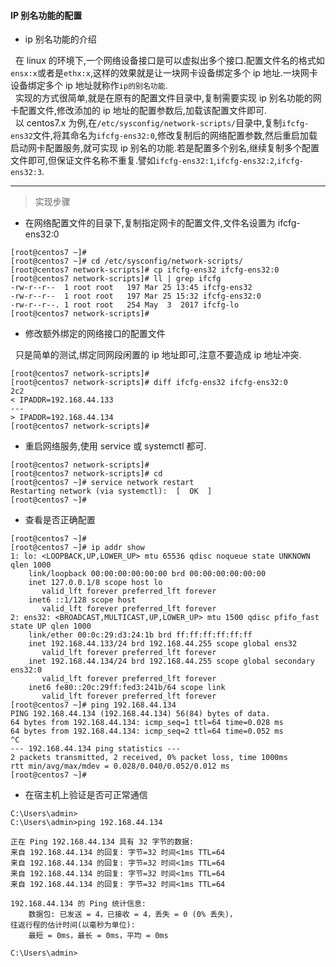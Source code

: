 #### IP 别名功能的配置

- ip 别名功能的介绍

&#160;&#160;在 linux 的环境下,一个网络设备接口是可以虚拟出多个接口.配置文件名的格式如`ensx:x`或者是`ethx:x`,这样的效果就是让一块网卡设备绑定多个 ip 地址.一块网卡设备绑定多个 ip 地址就称作`ip的别名功能`.  
&nbsp;&nbsp;实现的方式很简单,就是在原有的配置文件目录中,复制需要实现 ip 别名功能的网卡配置文件,修改添加的 ip 地址的配置参数后,加载该配置文件即可.  
&nbsp;&nbsp;以 centos7.x 为例,在`/etc/sysconfig/network-scripts/`目录中,复制`ifcfg-ens32`文件,将其命名为`ifcfg-ens32:0`,修改复制后的网络配置参数,然后重启加载启动网卡配置服务,就可实现 ip 别名的功能.若是配置多个别名,继续复制多个配置文件即可,但保证文件名称不重复.譬如`ifcfg-ens32:1`,`ifcfg-ens32:2`,`ifcfg-ens32:3`.

---

> 实现步骤

- 在网络配置文件的目录下,复制指定网卡的配置文件,文件名设置为 ifcfg-ens32:0

```
[root@centos7 ~]#
[root@centos7 ~]# cd /etc/sysconfig/network-scripts/
[root@centos7 network-scripts]# cp ifcfg-ens32 ifcfg-ens32:0
[root@centos7 network-scripts]# ll | grep ifcfg
-rw-r--r--  1 root root   197 Mar 25 13:45 ifcfg-ens32
-rw-r--r--  1 root root   197 Mar 25 15:32 ifcfg-ens32:0
-rw-r--r--. 1 root root   254 May  3  2017 ifcfg-lo
[root@centos7 network-scripts]#
```

- 修改额外绑定的网络接口的配置文件

&nbsp;&nbsp;只是简单的测试,绑定同网段闲置的 ip 地址即可,注意不要造成 ip 地址冲突.

```
[root@centos7 network-scripts]#
[root@centos7 network-scripts]# diff ifcfg-ens32 ifcfg-ens32:0
2c2
< IPADDR=192.168.44.133
---
> IPADDR=192.168.44.134
[root@centos7 network-scripts]#
```

- 重启网络服务,使用 service 或 systemctl 都可.

```
[root@centos7 network-scripts]#
[root@centos7 network-scripts]# cd
[root@centos7 ~]# service network restart
Restarting network (via systemctl):  [  OK  ]
[root@centos7 ~]#
```

- 查看是否正确配置

```
[root@centos7 ~]#
[root@centos7 ~]# ip addr show
1: lo: <LOOPBACK,UP,LOWER_UP> mtu 65536 qdisc noqueue state UNKNOWN qlen 1000
    link/loopback 00:00:00:00:00:00 brd 00:00:00:00:00:00
    inet 127.0.0.1/8 scope host lo
       valid_lft forever preferred_lft forever
    inet6 ::1/128 scope host
       valid_lft forever preferred_lft forever
2: ens32: <BROADCAST,MULTICAST,UP,LOWER_UP> mtu 1500 qdisc pfifo_fast state UP qlen 1000
    link/ether 00:0c:29:d3:24:1b brd ff:ff:ff:ff:ff:ff
    inet 192.168.44.133/24 brd 192.168.44.255 scope global ens32
       valid_lft forever preferred_lft forever
    inet 192.168.44.134/24 brd 192.168.44.255 scope global secondary ens32:0
       valid_lft forever preferred_lft forever
    inet6 fe80::20c:29ff:fed3:241b/64 scope link
       valid_lft forever preferred_lft forever
[root@centos7 ~]# ping 192.168.44.134
PING 192.168.44.134 (192.168.44.134) 56(84) bytes of data.
64 bytes from 192.168.44.134: icmp_seq=1 ttl=64 time=0.028 ms
64 bytes from 192.168.44.134: icmp_seq=2 ttl=64 time=0.052 ms
^C
--- 192.168.44.134 ping statistics ---
2 packets transmitted, 2 received, 0% packet loss, time 1000ms
rtt min/avg/max/mdev = 0.028/0.040/0.052/0.012 ms
[root@centos7 ~]#
```

- 在宿主机上验证是否可正常通信

```
C:\Users\admin>
C:\Users\admin>ping 192.168.44.134

正在 Ping 192.168.44.134 具有 32 字节的数据:
来自 192.168.44.134 的回复: 字节=32 时间<1ms TTL=64
来自 192.168.44.134 的回复: 字节=32 时间<1ms TTL=64
来自 192.168.44.134 的回复: 字节=32 时间<1ms TTL=64
来自 192.168.44.134 的回复: 字节=32 时间<1ms TTL=64

192.168.44.134 的 Ping 统计信息:
    数据包: 已发送 = 4，已接收 = 4，丢失 = 0 (0% 丢失)，
往返行程的估计时间(以毫秒为单位):
    最短 = 0ms，最长 = 0ms，平均 = 0ms

C:\Users\admin>
```
